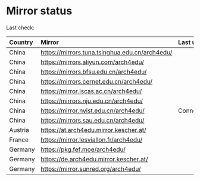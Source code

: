 <script src="./time.js"></script>
# Mirror status
Last check: <script type="text/javascript">localize(1743100348.6119864);</script>

|Country|Mirror|Last update|
|:------|:-----|:----------|
|China|https://mirrors.tuna.tsinghua.edu.cn/arch4edu/|<script type="text/javascript">localize(1743057838);</script>|
|China|https://mirrors.aliyun.com/arch4edu/|<script type="text/javascript">localize(1743057838);</script>|
|China|https://mirrors.bfsu.edu.cn/arch4edu/|<script type="text/javascript">localize(1743057838);</script>|
|China|https://mirrors.cernet.edu.cn/arch4edu/|<script type="text/javascript">localize(1743057838);</script>|
|China|https://mirror.iscas.ac.cn/arch4edu/|<script type="text/javascript">localize(1743057838);</script>|
|China|https://mirrors.nju.edu.cn/arch4edu/|<script type="text/javascript">localize(1742971528);</script>|
|China|https://mirror.nyist.edu.cn/arch4edu/|ConnectionError|
|China|https://mirrors.sau.edu.cn/arch4edu/|<script type="text/javascript">localize(1731653531);</script>|
|Austria|https://at.arch4edu.mirror.kescher.at/|<script type="text/javascript">localize(1743057838);</script>|
|France|https://mirror.lesviallon.fr/arch4edu/|<script type="text/javascript">localize(1743057838);</script>|
|Germany|https://pkg.fef.moe/arch4edu/|<script type="text/javascript">localize(1743057838);</script>|
|Germany|https://de.arch4edu.mirror.kescher.at/|<script type="text/javascript">localize(1743057838);</script>|
|Germany|https://mirror.sunred.org/arch4edu/|<script type="text/javascript">localize(1743057838);</script>|

<script src="./tablefilter/tablefilter.js"></script>
<script src="./table.js"></script>